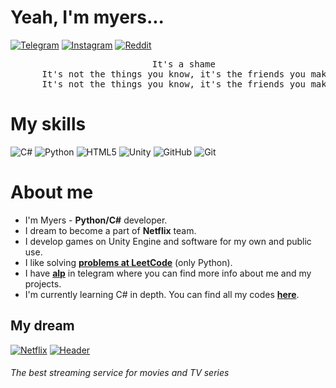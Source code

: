 # Yeah, I'm myers...
[![Telegram](https://img.shields.io/badge/Telegram-2CA5E0?style=for-the-badge&logo=telegram&logoColor=white)](https://t.me/ememyersSss)
[![Instagram](https://img.shields.io/badge/Instagram-%23E4405F.svg?style=for-the-badge&logo=Instagram&logoColor=white)](https://www.instagram.com/myersalpkn/)
[![Reddit](https://img.shields.io/badge/Reddit-%23FF4500.svg?style=for-the-badge&logo=Reddit&logoColor=white)](https://www.reddit.com/user/VariationNo3588/) 
<div align="center">
  <pre>
      It's a shame
      It's not the things you know, it's the friends you make
      It's not the things you know, it's the friends you make
</pre>
</div>

# My skills

![C#](https://img.shields.io/badge/c%23-%23239120.svg?style=for-the-badge&logo=csharp&logoColor=white) ![Python](https://img.shields.io/badge/python-3670A0?style=for-the-badge&logo=python&logoColor=ffdd54) ![HTML5](https://img.shields.io/badge/html5-%23E34F26.svg?style=for-the-badge&logo=html5&logoColor=white)
![Unity](https://img.shields.io/badge/unity-%23000000.svg?style=for-the-badge&logo=unity&logoColor=white) ![GitHub](https://img.shields.io/badge/github-%23121011.svg?style=for-the-badge&logo=github&logoColor=white) ![Git](https://img.shields.io/badge/git-%23F05033.svg?style=for-the-badge&logo=git&logoColor=white)

# About me
- I'm Myers - **Python/C#** developer.
- I dream to become a part of **Netflix** team.
- I develop games on Unity Engine and software for my own and public use.
- I like solving [**problems at LeetCode**](https://github.com/ememyersmeow/LeetCode-Problems) (only Python).
- I have [**alp**](https://t.me/ememyersSss) in telegram where you can find more info about me and my projects.
- I'm currently learning C# in depth. You can find all my codes [**here**](https://github.com/ememyersmeow/CSharp-Learning).

## My dream 

[![Netflix](https://img.shields.io/badge/Netflix-E50914?style=for-the-badge&logo=netflix&logoColor=white)](https://www.netflix.com/)
[![Header](https://sun9-80.userapi.com/impg/2lJH9kMPeuLjD5qFA0Y4B6O02eYNwZRVGKOjiQ/5n63RvdwEck.jpg?size=2560x365&quality=96&sign=f8365ad6d53add95c84aaca95678e8bf&type=album)]()
###### The best streaming service for movies and TV series

